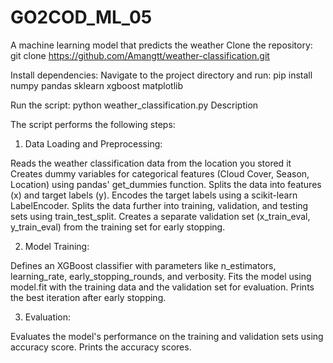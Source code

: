 # GO2COD_ML_05
A machine learning model that predicts the weather
Clone the repository:
git clone https://github.com/Amangtt/weather-classification.git

Install dependencies: Navigate to the project directory and run:
pip install numpy pandas sklearn xgboost matplotlib

Run the script:
python weather_classification.py
Description

The script performs the following steps:

1. Data Loading and Preprocessing:

Reads the weather classification data from the location you stored it 
Creates dummy variables for categorical features (Cloud Cover, Season, Location) using pandas' get_dummies function.
Splits the data into features (x) and target labels (y).
Encodes the target labels using a scikit-learn LabelEncoder.
Splits the data further into training, validation, and testing sets using train_test_split.
Creates a separate validation set (x_train_eval, y_train_eval) from the training set for early stopping.

2. Model Training:

Defines an XGBoost classifier with parameters like n_estimators, learning_rate, early_stopping_rounds, and verbosity.
Fits the model using model.fit with the training data and the validation set for evaluation.
Prints the best iteration after early stopping.

3. Evaluation:

Evaluates the model's performance on the training and validation sets using accuracy score.
Prints the accuracy scores.
